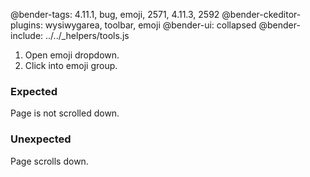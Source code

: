 @bender-tags: 4.11.1, bug, emoji, 2571, 4.11.3, 2592
@bender-ckeditor-plugins: wysiwygarea, toolbar, emoji
@bender-ui: collapsed
@bender-include: ../../_helpers/tools.js

1. Open emoji dropdown.
2. Click into emoji group.
### Expected
Page is not scrolled down.
### Unexpected
Page scrolls down.

